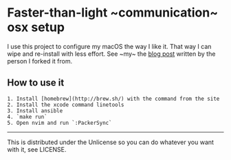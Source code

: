 # Faster-than-light ~communication~ osx setup

I use this project to configure my macOS the way I like it. That way I can wipe
and re-install with less effort. See ~my~ the [blog post](https://adamj.eu/tech/2019/03/20/how-i-provision-my-macbook-with-ansible/) written by the person I forked it from.


## How to use it

```shell
1. Install [homebrew](http://brew.sh/) with the command from the site
2. Install the xcode command linetools
3. Install ansible
4. `make run`
5. Open nvim and run `:PackerSync`
```

------------------

This is distributed under the Unlicense so you can do whatever you want with
it, see LICENSE.


